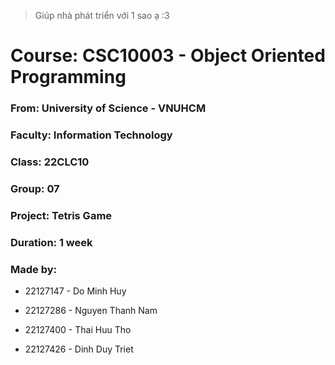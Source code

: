 > Giúp nhà phát triển với 1 sao ạ :3
# Course: CSC10003 - Object Oriented Programming

### From: University of Science - VNUHCM
### Faculty: Information Technology
### Class: 22CLC10
### Group: 07
### Project: Tetris Game
### Duration: 1 week
### Made by:
- 22127147 - Do Minh Huy

- 22127286 - Nguyen Thanh Nam

- 22127400 - Thai Huu Tho

- 22127426 - Dinh Duy Triet